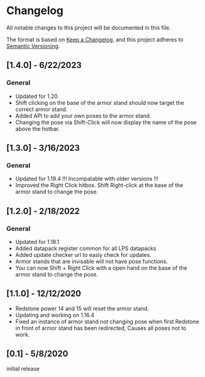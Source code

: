# Changelog

All notable changes to this project will be documented in this file.

The format is based on [Keep a Changelog](https://keepachangelog.com/en/1.0.0/), and this project adheres to [Semantic Versioning](https://semver.org/spec/v2.0.0.html).

## [1.4.0] - 6/22/2023
### General
- Updated for 1.20
- Shift clicking on the base of the armor stand should now target the correct armor stand.
- Added API to add your own poses to the armor stand.
- Changing the pose via Shift-Click will now display the name of the pose above the hotbar.

## [1.3.0] - 3/16/2023
### General
- Updated for 1.19.4 !!! Incompatable with older versions !!!
- Improved the Right Click hitbox. Shift Right-click at the base of the armor stand to change the pose.

## [1.2.0] - 2/18/2022
### General
- Updated for 1.18.1
- Added datapack register common for all LPS datapacks
- Added update checker url to easly check for updates.
- Armor stands that are invisable will not have pose functions.
- You can now Shift + Right Click with a open hand on the base of the armor stand to change the pose.

## [1.1.0] - 12/12/2020
- Redstone power 14 and 15 will reset the armor stand.
- Updating and working on 1.16.4
- Fixed an instance of armor stand not changing pose when first Redstone in front of armor stand has been redirected, Causes all poses not to work.

## [0.1] - 5/8/2020
initial release